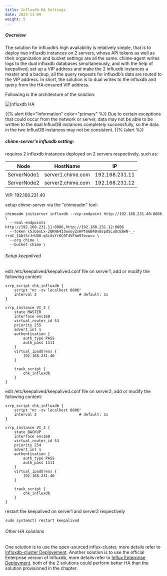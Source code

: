 ```yaml
---
title: Influxdb HA Settings
date: 2023-11-09
weight: 5
---
```


##### Overview

The solution for influxdb’s high availability is relatively simple, that is to deploy two influxdb instances on 2 servers, whose API tokens as well as their organization and bucket settings are all the same. chime-agent writes logs to the dual influxdb databases simultaneously, and with the help of keepalived, set up a VIP address and make the 2 influxdb instances a master and a backup, all the query requests for influxdb’s data are routed to the VIP address. In short, the solution is to dual writes to the influxdb and query from the HA-ensured VIP address.

Following is the architecture of the solution: 

![Influxdb HA](/images/influxdb_ha.png)


{{% alert title="Information" color="primary" %}}
Due to certain exceptions that could occur from the network or server, data may not be able to be written to the dual InfluxDB instances completely successfully, so the data in the two InfluxDB instances may not be consistent.
{{% /alert %}}

##### chime-server's influxdb setting: 

requires 2 influxdb instances deployed on 2 servers respectively, such as:

|  Node  |     HostName      |        IP       |
|--------|---------------|-----------------|
| ServerNode1  | server1.chime.com  | 192.168.231.11 |
| ServerNode2  | server2.chime.com  | 192.168.231.12 |

VIP: 192.168.231.40

setup chime-server via the "chimeadm" tool: 

```
chimeadm initserver influxdb --vip-endpoint http://192.168.231.40:8086 \
  --real-endpoints http://192.168.231.11:8086,http://192.168.231.12:8086
  --token x5iGbxLx-2QKN64I3wooyZsHPtmGB4OvBspdSLuOcEBeN-_-rrnC_1GbtSrJrUD0-qSiXsYrKC0T4VF4m97ecw== \
  --org chime \
  --bucket chime \
```

###### Setup keepalived

edit /etc/keepalived/keepalived.conf file on server1, add or modify the following content:

```
vrrp_script chk_influxdb {
    script "nc -zv localhost 8086"
    interval 2                   # default: 1s
}

vrrp_instance VI_3 {
    state MASTER
    interface ens160
    virtual_router_id 53
    priority 255
    advert_int 1
    authentication {
        auth_type PASS
        auth_pass 1111
    }
    virtual_ipaddress {
        192.168.231.40
    }

    track_script {
        chk_influxdb
    }
}
```


edit /etc/keepalived/keepalived.conf file on server2, add or modify the following content:

```
vrrp_script chk_influxdb {
    script "nc -zv localhost 8086"
    interval 2                   # default: 1s
}

vrrp_instance VI_3 {
    state BACKUP
    interface ens160
    virtual_router_id 53
    priority 254
    advert_int 1
    authentication {
        auth_type PASS
        auth_pass 1111
    }
    virtual_ipaddress {
        192.168.231.40
    }

    track_script {
        chk_influxdb
    }
}
```

restart the keepalived on server1 and server2 respectively

```
sudo systemctl restart keepalived
```

###### Other HA solutions

One solution is to use the open-sourced influx-cluster, more details refer to [Influxdb-cluster Deployement](https://github.com/chengshiwen/influxdb-cluster). Another solution is to use the official Enterprise version of Influxdb, more details refer to [Influx Enterprise Deployment](https://docs.influxdata.com/enterprise_influxdb/v1/), both of the 2 solutions could perform better HA than the solution provisioned in the chapter. 
